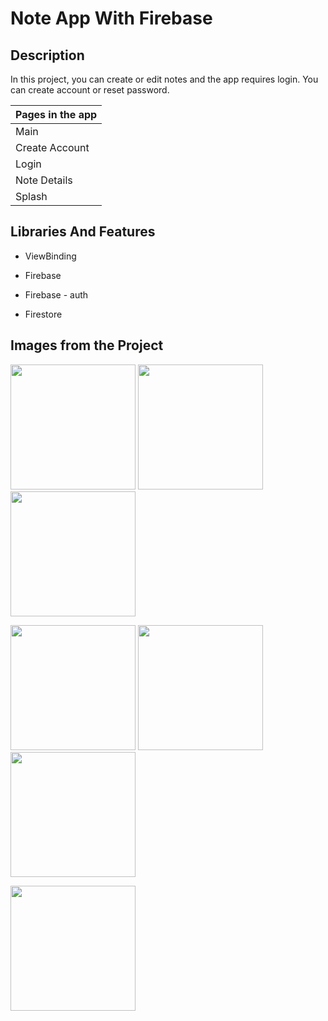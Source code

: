 # Note App With Firebase

Description
-------------

<p>
In this project, you can create or edit notes and the app requires login. You can create account or reset password.
  
| Pages in the app |
| --------- |
|  Main     |
|  Create Account    | 
|  Login     |
|  Note Details  |
|  Splash  |
  
## Libraries And Features
  
  - ViewBinding <p>
    
  - Firebase <p>
   
  - Firebase - auth <p>  
  
  - Firestore <p> 


## Images from the Project

   
<a href="https://github.com/enesokurterzi/note-app-with-firebase/assets/113862251/a834dbce-02bd-4c3b-ba88-d1094796341d" target="_blank">
<img src="https://github.com/enesokurterzi/note-app-with-firebase/assets/113862251/a834dbce-02bd-4c3b-ba88-d1094796341d" width="200" style="max-width:100%;"></a>
   
<a href="https://github.com/enesokurterzi/note-app-with-firebase/assets/113862251/cf8d0345-419a-476c-aafd-e386a3365711" target="_blank">
<img src="https://github.com/enesokurterzi/note-app-with-firebase/assets/113862251/cf8d0345-419a-476c-aafd-e386a3365711" width="200" style="max-width:100%;"></a>
   
<a href="https://github.com/enesokurterzi/note-app-with-firebase/assets/113862251/f1f2e985-e682-412f-a352-e4ed19c02ed8" target="_blank">
<img src="https://github.com/enesokurterzi/note-app-with-firebase/assets/113862251/f1f2e985-e682-412f-a352-e4ed19c02ed8" width="200" style="max-width:100%;"></a>
   
   <p>
     
<a href="https://github.com/enesokurterzi/note-app-with-firebase/assets/113862251/1ed0cd8b-1660-4aaa-b27d-52d2d3422586" target="_blank">
<img src="https://github.com/enesokurterzi/note-app-with-firebase/assets/113862251/1ed0cd8b-1660-4aaa-b27d-52d2d3422586" width="200" style="max-width:100%;"></a>
     
<a href="https://github.com/enesokurterzi/note-app-with-firebase/assets/113862251/63e63e23-58b3-453c-8e40-b94b6441df97" target="_blank">
<img src="https://github.com/enesokurterzi/note-app-with-firebase/assets/113862251/63e63e23-58b3-453c-8e40-b94b6441df97" width="200" style="max-width:100%;"></a>
     
<a href="https://github.com/enesokurterzi/note-app-with-firebase/assets/113862251/101cb3f5-85a1-4eb1-ae1f-9600369aab57" target="_blank">
<img src="https://github.com/enesokurterzi/note-app-with-firebase/assets/113862251/101cb3f5-85a1-4eb1-ae1f-9600369aab57" width="200" style="max-width:100%;"></a>

   <p>
   
<a href="https://github.com/enesokurterzi/note-app-with-firebase/assets/113862251/b2ceb6ce-f8df-4df3-a871-ce1097e2a065" target="_blank">
<img src="https://github.com/enesokurterzi/note-app-with-firebase/assets/113862251/b2ceb6ce-f8df-4df3-a871-ce1097e2a065" width="200" style="max-width:100%;"></a>
     
